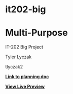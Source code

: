 # it202-big
# Multi-Purpose

IT-202 Big Project

Tyler Lyczak

tlyczak2

**[Link to planning doc](https://docs.google.com/document/d/1gWrJ66LanUh8SbFqFjAoLgabiaiu1Loin7mVgVUYHjI/edit?usp=sharing)**

**[View Live Preview](https://tylerlyczak.github.io/it202-big/)**
